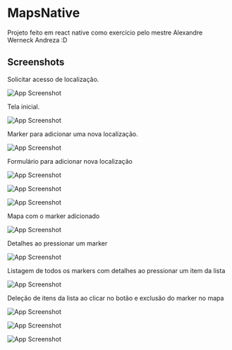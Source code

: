 
# MapsNative

Projeto feito em react native como exercício pelo mestre Alexandre Werneck Andreza :D




## Screenshots

Solicitar acesso de localização.

![App Screenshot](https://i.postimg.cc/PJCLB5QP/photo1700266912.jpg)

Tela inicial.

![App Screenshot](https://i.postimg.cc/63j2jvRk/photo1700266912-13.jpg)

Marker para adicionar uma nova localização.

![App Screenshot](https://i.postimg.cc/bJNS9TG0/photo1700266912-12.jpg)

Formulário para adicionar nova localização

![App Screenshot](https://i.postimg.cc/6QKvywtm/photo1700266912-11.jpg)

![App Screenshot](https://i.postimg.cc/g28hzrFh/photo1700266912-10.jpg)

![App Screenshot](https://i.postimg.cc/BvC1FyvQ/photo1700266912-9.jpg)

Mapa com o marker adicionado

![App Screenshot](https://i.postimg.cc/SQPVjX51/photo1700267887.jpg)

Detalhes ao pressionar um marker

![App Screenshot](https://i.postimg.cc/VLcgjyfX/photo1700266912-5.jpg)

Listagem de todos os markers com detalhes ao pressionar um item da lista

![App Screenshot](https://i.postimg.cc/65DRxnSw/photo1700266912-7.jpg)

Deleção de itens da lista ao clicar no botão e exclusão do marker no mapa

![App Screenshot](https://i.postimg.cc/PJJZT4Tf/photo1700266912-3.jpg)

![App Screenshot](https://i.postimg.cc/V6DMxTyH/photo1700266912-2.jpg)

![App Screenshot](https://i.postimg.cc/8cxFDgZw/photo1700266912-1.jpg)

